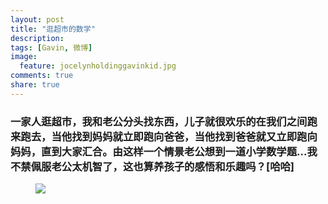```yaml
---
layout: post
title: "逛超市的数学"
description: 
tags: [Gavin, 微博]
image:
  feature: jocelynholdinggavinkid.jpg
comments: true
share: true
---
```


### 一家人逛超市，我和老公分头找东西，儿子就很欢乐的在我们之间跑来跑去，当他找到妈妈就立即跑向爸爸，当他找到爸爸就又立即跑向妈妈，直到大家汇合。由这样一个情景老公想到一道小学数学题...我不禁佩服老公太机智了，这也算养孩子的感悟和乐趣吗？[哈哈] ###


<figure>
  <a href="{{ site.url }}/images/2014-05-13c.jpg">
  <img src="{{ site.url }}/images/2014-05-13c.jpg">
  </a>
</figure>
